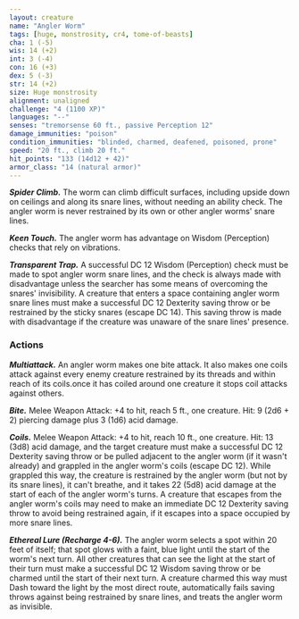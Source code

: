 ```yaml
---
layout: creature
name: "Angler Worm"
tags: [huge, monstrosity, cr4, tome-of-beasts]
cha: 1 (-5)
wis: 14 (+2)
int: 3 (-4)
con: 16 (+3)
dex: 5 (-3)
str: 14 (+2)
size: Huge monstrosity
alignment: unaligned
challenge: "4 (1100 XP)"
languages: "--"
senses: "tremorsense 60 ft., passive Perception 12"
damage_immunities: "poison"
condition_immunities: "blinded, charmed, deafened, poisoned, prone"
speed: "20 ft., climb 20 ft."
hit_points: "133 (14d12 + 42)"
armor_class: "14 (natural armor)"
---
```


***Spider Climb.*** The worm can climb difficult surfaces, including upside down on ceilings and along its snare lines, without needing an ability check. The angler worm is never restrained by its own or other angler worms' snare lines.

***Keen Touch.*** The angler worm has advantage on Wisdom (Perception) checks that rely on vibrations.

***Transparent Trap.*** A successful DC 12 Wisdom (Perception) check must be made to spot angler worm snare lines, and the check is always made with disadvantage unless the searcher has some means of overcoming the snares' invisibility. A creature that enters a space containing angler worm snare lines must make a successful DC 12 Dexterity saving throw or be restrained by the sticky snares (escape DC 14). This saving throw is made with disadvantage if the creature was unaware of the snare lines' presence.

### Actions

***Multiattack.*** An angler worm makes one bite attack. It also makes one coils attack against every enemy creature restrained by its threads and within reach of its coils.once it has coiled around one creature it stops coil attacks against others.

***Bite.*** Melee Weapon Attack: +4 to hit, reach 5 ft., one creature. Hit: 9 (2d6 + 2) piercing damage plus 3 (1d6) acid damage.

***Coils.*** Melee Weapon Attack: +4 to hit, reach 10 ft., one creature. Hit: 13 (3d8) acid damage, and the target creature must make a successful DC 12 Dexterity saving throw or be pulled adjacent to the angler worm (if it wasn't already) and grappled in the angler worm's coils (escape DC 12). While grappled this way, the creature is restrained by the angler worm (but not by its snare lines), it can't breathe, and it takes 22 (5d8) acid damage at the start of each of the angler worm's turns. A creature that escapes from the angler worm's coils may need to make an immediate DC 12 Dexterity saving throw to avoid being restrained again, if it escapes into a space occupied by more snare lines.

***Ethereal Lure (Recharge 4-6).*** The angler worm selects a spot within 20 feet of itself; that spot glows with a faint, blue light until the start of the worm's next turn. All other creatures that can see the light at the start of their turn must make a successful DC 12 Wisdom saving throw or be charmed until the start of their next turn. A creature charmed this way must Dash toward the light by the most direct route, automatically fails saving throws against being restrained by snare lines, and treats the angler worm as invisible.

